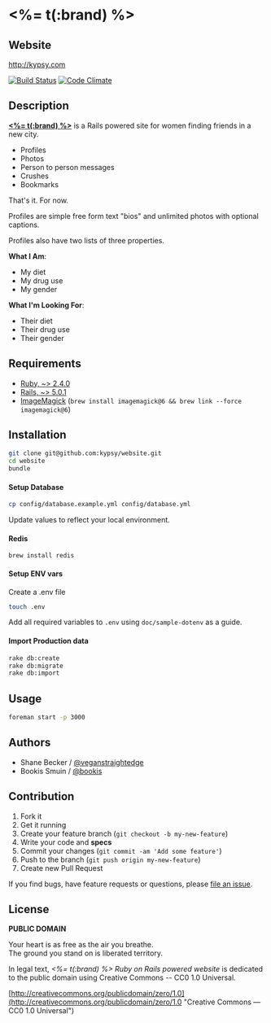 # <%= t(:brand) %>
## Website

http://kypsy.com

[![Build Status](https://travis-ci.org/kypsy/website.svg?branch=master)](https://travis-ci.org/kypsy/website)
[![Code Climate](https://codeclimate.com/github/kypsy/website.png)](https://codeclimate.com/github/kypsy/website)

## Description

**[<%= t(:brand) %>](<%= t(:url) %>)**
is a Rails powered site for women finding friends in a new city.

- Profiles
- Photos
- Person to person messages
- Crushes
- Bookmarks

That's it. For now.

Profiles are simple free form text "bios" and unlimited photos with optional captions.

Profiles also have two lists of three properties.

**What I Am**:

- My diet
- My drug use
- My gender

**What I'm Looking For**:

- Their diet
- Their drug use
- Their gender

## Requirements

- [Ruby,  ~> 2.4.0](http://ruby-lang.org)
- [Rails, ~> 5.0.1](https://github.com/rails/rails)
- [ImageMagick](http://imagemagick.org) (`brew install imagemagick@6 && brew link --force imagemagick@6`)

## Installation

```bash
git clone git@github.com:kypsy/website.git
cd website
bundle
```

#### Setup Database

```bash
cp config/database.example.yml config/database.yml
```

Update values to reflect your local environment.

#### Redis

```
brew install redis
```

#### Setup ENV vars

Create a .env file
```bash
touch .env
```

Add all required variables to `.env` using `doc/sample-dotenv` as a guide.

#### Import Production data

```bash
rake db:create
rake db:migrate
rake db:import
```

## Usage

```bash
foreman start -p 3000
```

## Authors

  * Shane Becker / [@veganstraightedge](https://github.com/veganstraightedge)
  * Bookis Smuin / [@bookis](https://github.com/bookis)

## Contribution

1. Fork it
2. Get it running
3. Create your feature branch (`git checkout -b my-new-feature`)
4. Write your code and **specs**
5. Commit your changes (`git commit -am 'Add some feature'`)
6. Push to the branch (`git push origin my-new-feature`)
7. Create new Pull Request

If you find bugs, have feature requests or questions, please
[file an issue](https://github.com/kypsy/website).


## License

**PUBLIC DOMAIN**

Your heart is as free as the air you breathe. <br>
The ground you stand on is liberated territory.

In legal text, *<%= t(:brand) %> Ruby on Rails powered website* is dedicated to the public domain
using Creative Commons -- CC0 1.0 Universal.

[http://creativecommons.org/publicdomain/zero/1.0](http://creativecommons.org/publicdomain/zero/1.0 "Creative Commons &mdash; CC0 1.0 Universal")
